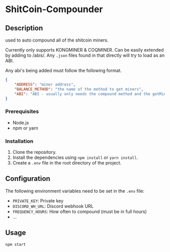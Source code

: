 # ShitCoin-Compounder

## Description

used to auto compound all of the shitcoin miners.

Currently only supports KONGMINER & COQMINER. Can be easily extended by adding to /abis/. Any `.json` files found in that directly will try to load as an ABI.

Any abi's being added must follow the following format.

```JSON
{
    "ADDRESS": "miner address",
    "BALANCE_METHOD": "the name of the method to get miners",
    "ABI": "ABI - usually only needs the compound method and the getMiners method (this is usually different per contract)"
}
```

### Prerequisites

- Node.js
- npm or yarn

### Installation

1. Clone the repository.
2. Install the dependencies using `npm install` or `yarn install`.
3. Create a `.env` file in the root directory of the project.

## Configuration

The following environment variables need to be set in the `.env` file:

- `PRIVATE_KEY`: Private key
- `DISCORD_WH_URL`: Discord webhook URL
- `FREQUENCY_HOURS`: How often to compound (must be in full hours)
- ...

## Usage

`npm start`
